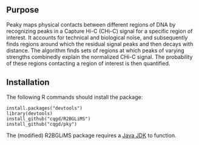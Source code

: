 ## Purpose
Peaky maps physical contacts between different regions of DNA by recognizing peaks in a Capture Hi-C (CHi-C) signal for a specific region of interest. It accounts for technical and biological noise, and subsequently finds regions around which the residual signal peaks and then decays with distance. The algorithm finds sets of regions at which peaks of varying strengths combinedly explain the normalized CHi-C signal. The probability of these regions contacting a region of interest is then quantified. 

## Installation
The following R commands should install the package:
```
install.packages("devtools")
library(devtools)
install_github("cqgd/R2BGLiMS")
install_github("cqgd/pky")
```
The (modified) R2BGLiMS package requires a [Java JDK](http://www.oracle.com/technetwork/java/javase/downloads/jdk9-downloads-3848520.html) to function.